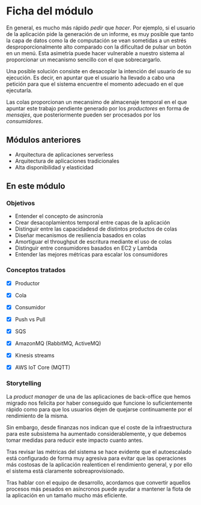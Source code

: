 # Ficha del módulo

En general, es mucho más rápido *pedir* que *hacer*. Por ejemplo, si el usuario de la aplicación pide la generación
de un informe, es muy posible que tanto la capa de datos como la de computación se vean sometidas a un estrés
desproporcionalmente alto comparado con la dificultad de pulsar un botón en un menú. Esta asimetría puede
hacer vulnerable a nuestro sistema al proporcionar un mecanismo sencillo con el que sobrecargarlo.

Una posible solución consiste en desacoplar la intención del usuario de su ejecución. Es decir, en apuntar
que el usuario ha llevado a cabo una petición para que el sistema encuentre el momento adecuado en el que
ejecutarla.

Las colas proporcionan un mecansimo de almacenaje temporal en el que apuntar este trabajo pendiente generado
por los *productores* en forma de *mensajes*, que posteriormente pueden ser procesados por los *consumidores*.

## Módulos anteriores

* Arquitectura de aplicaciones serverless
* Arquitectura de aplicaciones tradicionales
* Alta disponibilidad y elasticidad

## En este módulo

### Objetivos

* Entender el concepto de asincronía
* Crear desacoplamientos temporal entre capas de la aplicación
* Distinguir entre las capacidadesd de distintos productos de colas
* Diseñar mecanismos de resiliencia basados en colas
* Amortiguar el  throughput de escritura mediante el uso de colas
* Distinguir entre consumidores basados en EC2 y Lambda
* Entender las mejores métricas para escalar los consumidores


### Conceptos tratados

- [x] Productor
- [x] Cola
- [x] Consumidor
- [x] Push vs Pull
- [x] SQS
- [x] AmazonMQ (RabbitMQ, ActiveMQ)
- [x] Kinesis streams
- [x] AWS IoT Core (MQTT)


### Storytelling

La *product manager* de una de las aplicaciones de back-office que hemos migrado nos felicita por haber conseguido
que funcione lo suficientemente rápido como para que los usuarios dejen de quejarse continuamente por el rendimiento
de la misma.

Sin embargo, desde finanzas nos indican que el coste de la infraestructura para este subsistema ha aumentado
considerablemente, y que debemos tomar medidas para reducir este impacto cuanto antes.

Tras revisar las métricas del sistema se hace evidente que el autoescalado está configurado de forma muy agresiva
para evitar que las operaciones más costosas de la aplicación realenticen el rendimiento general, y por ello
el sistema está claramente sobreaprovisionado.

Tras hablar con el equipo de desarrollo, acordamos que convertir aquellos procesos más pesados en asíncronos
puede ayudar a mantener la flota de la aplicación en un tamaño mucho más eficiente.